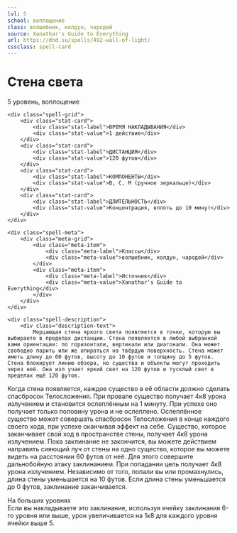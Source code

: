 ```yaml
---
lvl: 5
school: воплощение
class: волшебник, колдун, чародей
source: Xanathar's Guide to Everything
url: https://dnd.su/spells/492-wall-of-light/
cssclass: spell-card
---
```


<div class="spell-container">
    <div class="spell-header">
        <h1 class="spell-name">Стена света</h1>
        <div class="spell-level">5 уровень, воплощение</div>
    </div>
    
    <div class="spell-grid">
        <div class="stat-card">
            <div class="stat-label">ВРЕМЯ НАКЛАДЫВАНИЯ</div>
            <div class="stat-value">1 действие</div>
        </div>
        <div class="stat-card">
            <div class="stat-label">ДИСТАНЦИЯ</div>
            <div class="stat-value">120 футов</div>
        </div>
        <div class="stat-card">
            <div class="stat-label">КОМПОНЕНТЫ</div>
            <div class="stat-value">В, С, М (ручное зеркальце)</div>
        </div>
        <div class="stat-card">
            <div class="stat-label">ДЛИТЕЛЬНОСТЬ</div>
            <div class="stat-value">Концентрация, вплоть до 10 минут</div>
        </div>
    </div>
    
    <div class="spell-meta">
        <div class="meta-grid">
            <div class="meta-item">
                <div class="meta-label">Классы</div>
                <div class="meta-value">волшебник, колдун, чародей</div>
            </div>
            <div class="meta-item">
                <div class="meta-label">Источник</div>
                <div class="meta-value">Xanathar's Guide to Everything</div>
            </div>
        </div>
    </div>
    
    <div class="spell-description">
        <div class="description-text">
            Мерцающая стена яркого света появляется в точке, которую вы выбираете в пределах дистанции. Стена появляется в любой выбранной вами ориентации: по горизонтали, вертикали или диагонали. Она может свободно парить или же опираться на твёрдую поверхность. Стена может иметь длину до 60 футов, высоту до 10 футов и толщину до 5 футов. Стена блокирует линию обзора, но существа и объекты могут проходить через неё. Она изл учает яркий свет на 120 футов и тусклый свет в пределах ещё 120 футов.
Когда стена появляется, каждое существо в её области должно сделать спасбросок Телосложения. При провале существо получает 4к8 урона излучением и становится ослеплённым на 1 минуту. При успехе оно получает только половину урона и не ослеплено. Ослеплённое существо может совершать спасбросок Телосложения в конце каждого своего хода, при успехе оканчивая эффект на себе.
Существо, которое заканчивает свой ход в пространстве стены, получает 4к8 урона излучением.
Пока заклинание не закончится, вы можете действием направить сияющий луч от стены на одно существо, которое вы можете видеть на расстоянии 60 футов от неё. Для этого совершите дальнобойную атаку заклинанием. При попадании цель получает 4к8 урона излучением. Независимо от того, попали вы или промахнулись, длина стены уменьшается на 10 футов. Если длина стены уменьшается до 0 футов, заклинание заканчивается.
        </div>
        <div class="higher-levels">
            <div class="higher-levels-title">На больших уровнях</div>
            <div class="higher-levels-text">
                Если вы накладываете это заклинание, используя ячейку заклинания 6-го уровня или выше, урон увеличивается на 1к8 для каждого уровня ячейки выше 5.
            </div>
        </div>
    </div>
</div>